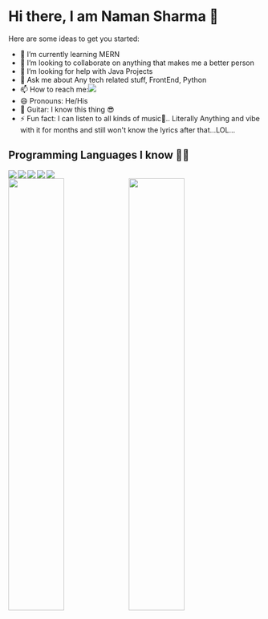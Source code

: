 # Hi there, I am Naman Sharma 👋



Here are some ideas to get you started:

<!-- - 🔭 I’m currently working on ... -->
- 🌱 I’m currently learning MERN
- 👯 I’m looking to collaborate on anything that makes me a better person
- 🤔 I’m looking for help with Java Projects
- 💬 Ask me about Any tech related stuff, FrontEnd, Python
- 📫 How to reach me:[<img src="https://img.shields.io/badge/Instagram-%23E4405F.svg?style=for-the-badge&logo=Instagram&logoColor=white"/>](https://www.instagram.com/_namansharma_007/)
- 😄 Pronouns: He/His
- 🎸 Guitar: I know this thing 😎
- ⚡ Fun fact: I can listen to all kinds of music🎸.. Literally Anything and vibe with it for months and still won't know the lyrics after that...LOL...


## Programming Languages I know 👨‍💻

<img align="left" src="https://img.shields.io/badge/python-3670A0?style=for-the-badge&logo=python&logoColor=ffdd54"/>
<img align="left" src="https://img.shields.io/badge/html-%23E34F26.svg?style=for-the-badge&logo=html5&logoColor=white"/>
<img align="left" src="https://img.shields.io/badge/css-%231572B6.svg?style=for-the-badge&logo=css3&logoColor=white"/>
<img align="left" src="https://img.shields.io/badge/javascript-%23323330.svg?style=for-the-badge&logo=javascript&logoColor=%23F7DF1E"/>
<img align="left" src="https://img.shields.io/badge/java-%23ED8B00.svg?style=for-the-badge&logo=java&logoColor=white"/>
<img width="100%"/>

<img align="left" width="47%" src="https://github-readme-stats.vercel.app/api/top-langs/?username=namansharma3007&layout=compact"/>

<img align="left" width="47%" src="https://github-readme-stats.vercel.app/api?username=namansharma3007&theme=radical&show_icons=true"/>



